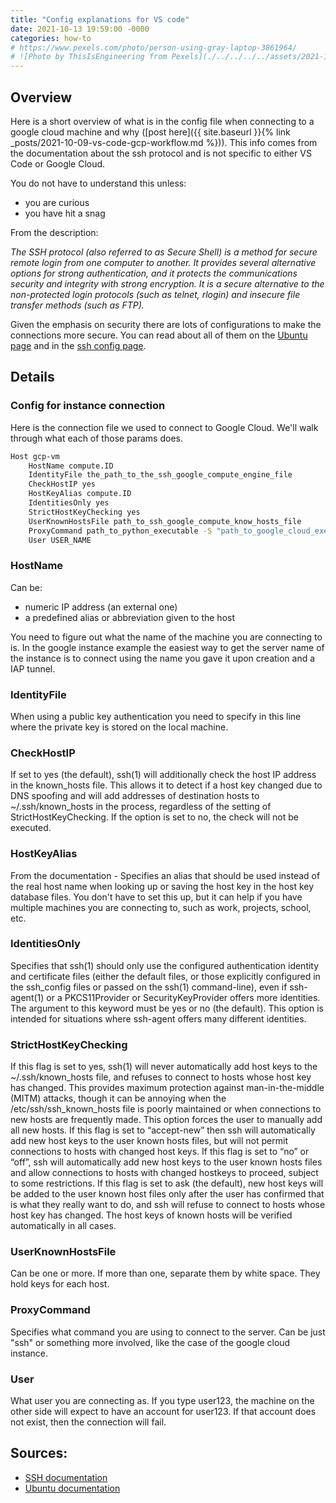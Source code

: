 ```yaml
---
title: "Config explanations for VS code"
date: 2021-10-13 19:59:00 -0000
categories: how-to
# https://www.pexels.com/photo/person-using-gray-laptop-3861964/
# ![Photo by ThisIsEngineering from Pexels](./../../../../assets/2021-10-13.jpg)
---
```


## Overview

Here is a short overview of what is in the config file when connecting to a google cloud machine and why 
([post here]({{ site.baseurl }}{% link _posts/2021-10-09-vs-code-gcp-workflow.md %})).
This info comes from the documentation about the ssh protocol and 
is not specific to either VS Code or Google Cloud. 

You do not have to understand this unless:
- you are curious
- you have hit a snag 

From the description: 

*The SSH protocol (also referred to as Secure Shell) is a method for secure remote login from one computer to another. It provides several alternative options for strong authentication, and it protects the communications security and integrity with strong encryption. It is a secure alternative to the non-protected login protocols (such as telnet, rlogin) and insecure file transfer methods (such as FTP).*

Given the emphasis on security there are lots of configurations to make the 
connections more secure. You can read about all of them on the
[Ubuntu page](https://manpages.ubuntu.com/manpages/focal/en/man5/ssh_config.5.html)
and in the [ssh config page](https://www.ssh.com/academy/ssh/config).

## Details
### Config for instance connection
Here is the connection file we used to connect to Google Cloud.
We'll walk through what each of those params does.
```bash
Host gcp-vm
    HostName compute.ID
    IdentityFile the_path_to_the_ssh_google_compute_engine_file
    CheckHostIP yes
    HostKeyAlias compute.ID
    IdentitiesOnly yes
    StrictHostKeyChecking yes
    UserKnownHostsFile path_to_ssh_google_compute_know_hosts_file
    ProxyCommand path_to_python_executable -S "path_to_google_cloud_executable" compute start-iap-tunnel INSTANCE_NAME %p --listen-on-stdin --project=PROJECT_NAME --zone=ZONE --verbosity=warning 
    User USER_NAME
```
### HostName
Can be:
- numeric IP address (an external one)
- a predefined alias or abbreviation given to the host

You need to figure out what the name of the machine you are connecting to is. 
In the google instance example the easiest way to get the server name of the
instance is to connect using the name you gave it upon creation and a IAP tunnel.

### IdentityFile
When using a public key authentication you need to specify in this line where the 
private key is stored on the local machine.

### CheckHostIP
If set to yes (the default), ssh(1) will additionally check the host IP address in
the known_hosts file.  This allows it to detect if a host key changed due to DNS
spoofing and will add addresses of destination hosts to ~/.ssh/known_hosts in the
process, regardless of the setting of StrictHostKeyChecking.  If the option is set
to no, the check will not be executed.

### HostKeyAlias
From the documentation - Specifies an alias that should be used instead of the real
host name when looking up or saving the host key in the host key database files.
You don't have to set this up, but it can help if you have multiple machines you 
are connecting to, such as work, projects, school, etc.

### IdentitiesOnly
Specifies that ssh(1) should only use the configured authentication identity and
certificate files (either the default files, or those explicitly configured in the
ssh_config files or passed on the ssh(1) command-line), even if ssh-agent(1) or a
PKCS11Provider or SecurityKeyProvider offers more identities.  The argument to this
keyword must be yes or no (the default).  This option is intended for situations
where ssh-agent offers many different identities.

### StrictHostKeyChecking
If this flag is set to yes, ssh(1) will never automatically add host keys to the
~/.ssh/known_hosts file, and refuses to connect to hosts whose host key has changed.
This provides maximum protection against man-in-the-middle (MITM) attacks, though it
can be annoying when the /etc/ssh/ssh_known_hosts file is poorly maintained or when
connections to new hosts are frequently made.  This option forces the user to
manually add all new hosts.
If this flag is set to “accept-new” then ssh will automatically add new host keys to
the user known hosts files, but will not permit connections to hosts with changed
host keys.  If this flag is set to “no” or “off”, ssh will automatically add new
host keys to the user known hosts files and allow connections to hosts with changed
hostkeys to proceed, subject to some restrictions.  If this flag is set to ask (the
default), new host keys will be added to the user known host files only after the
user has confirmed that is what they really want to do, and ssh will refuse to
connect to hosts whose host key has changed.  The host keys of known hosts will be
verified automatically in all cases.

### UserKnownHostsFile
Can be one or more. If more than one, separate them by white space.
They hold keys for each host. 

### ProxyCommand
Specifies what command you are using to connect to the server. Can be just "ssh" or 
something more involved, like the case of the google cloud instance.

### User
What user you are connecting as. If you type user123, the machine on the other side will
expect to have an account for user123. If that account does not exist, then the connection
will fail.

## Sources:
- [SSH documentation](https://www.ssh.com/academy/ssh/protocol)
- [Ubuntu documentation](https://manpages.ubuntu.com/manpages/focal/en/man5/ssh_config.5.html)